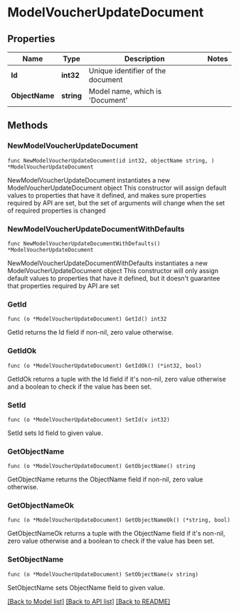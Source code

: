 # ModelVoucherUpdateDocument

## Properties

Name | Type | Description | Notes
------------ | ------------- | ------------- | -------------
**Id** | **int32** | Unique identifier of the document | 
**ObjectName** | **string** | Model name, which is &#39;Document&#39; | 

## Methods

### NewModelVoucherUpdateDocument

`func NewModelVoucherUpdateDocument(id int32, objectName string, ) *ModelVoucherUpdateDocument`

NewModelVoucherUpdateDocument instantiates a new ModelVoucherUpdateDocument object
This constructor will assign default values to properties that have it defined,
and makes sure properties required by API are set, but the set of arguments
will change when the set of required properties is changed

### NewModelVoucherUpdateDocumentWithDefaults

`func NewModelVoucherUpdateDocumentWithDefaults() *ModelVoucherUpdateDocument`

NewModelVoucherUpdateDocumentWithDefaults instantiates a new ModelVoucherUpdateDocument object
This constructor will only assign default values to properties that have it defined,
but it doesn't guarantee that properties required by API are set

### GetId

`func (o *ModelVoucherUpdateDocument) GetId() int32`

GetId returns the Id field if non-nil, zero value otherwise.

### GetIdOk

`func (o *ModelVoucherUpdateDocument) GetIdOk() (*int32, bool)`

GetIdOk returns a tuple with the Id field if it's non-nil, zero value otherwise
and a boolean to check if the value has been set.

### SetId

`func (o *ModelVoucherUpdateDocument) SetId(v int32)`

SetId sets Id field to given value.


### GetObjectName

`func (o *ModelVoucherUpdateDocument) GetObjectName() string`

GetObjectName returns the ObjectName field if non-nil, zero value otherwise.

### GetObjectNameOk

`func (o *ModelVoucherUpdateDocument) GetObjectNameOk() (*string, bool)`

GetObjectNameOk returns a tuple with the ObjectName field if it's non-nil, zero value otherwise
and a boolean to check if the value has been set.

### SetObjectName

`func (o *ModelVoucherUpdateDocument) SetObjectName(v string)`

SetObjectName sets ObjectName field to given value.



[[Back to Model list]](../README.md#documentation-for-models) [[Back to API list]](../README.md#documentation-for-api-endpoints) [[Back to README]](../README.md)



